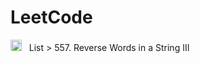 # LeetCode
<img src="https://raw.githubusercontent.com/FortAwesome/Font-Awesome/6.x/svgs/solid/folder.svg" width="18" height="18"> &nbsp; List > 557. Reverse Words in a String III
